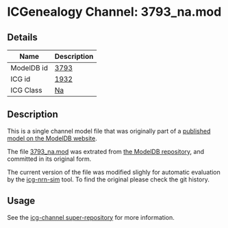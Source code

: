 # ICGenealogy Channel: 3793\_na.mod

## Details

Name | Description
---- | -----------
ModelDB id | [3793](http://senselab.med.yale.edu/ModelDB/ShowModel.cshtml?model=3793)
ICG id | [1932](http://icg.neurotheory.ox.ac.uk/channels/2/1932)
ICG Class | [Na](http://icg.neurotheory.ox.ac.uk/channels/2)

## Description

This is a single channel model file that was originally part of a [published model on the ModelDB website](http://senselab.med.yale.edu/ModelDB/ShowModel.cshtml?model=3793).


The file [3793\_na.mod](3793_na.mod) was extrated from [the ModelDB repository](http://senselab.med.yale.edu/ModelDB/ShowModel.cshtml?model=3793), and committed in its original form.

The current version of the file was modified slighly for automatic evaluation by the [icg-nrn-sim](https://github.com/icgenealogy/icg-nrn-sim) tool. To find the original please check the git history.


## Usage

See the [icg-channel super-repository](https://github.com/icgenealogy/icg-channels) for more information.